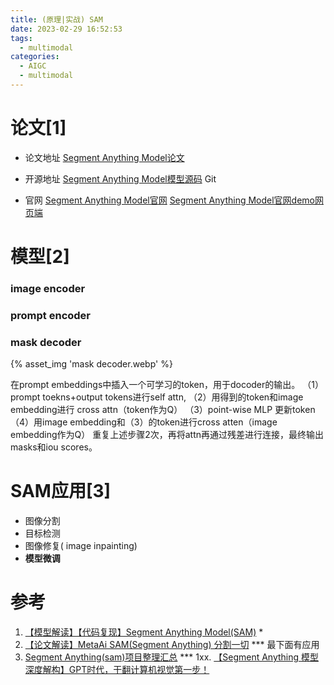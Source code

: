 ```yaml
---
title: (原理|实战) SAM
date: 2023-02-29 16:52:53
tags:
  - multimodal
categories:
  - AIGC  
  - multimodal
---
```


<p></p>
<!-- more -->

# 论文[1]
+ 论文地址
[Segment Anything Model论文](https://arxiv.org/abs/2304.02643)

+ 开源地址
 [Segment Anything Model模型源码](https://github.com/facebookresearch/segment-anything) Git

+ 官网
 [Segment Anything Model官网](https://segment-anything.com/)
  [Segment Anything Model官网demo网页端](https://segment-anything.com/demo)  

# 模型[2]
###  image encoder

### prompt encoder

### mask decoder
{% asset_img  'mask decoder.webp' %}

在prompt embeddings中插入一个可学习的token，用于docoder的输出。
（1）prompt toekns+output tokens进行self attn,
（2）用得到的token和image embedding进行 cross attn（token作为Q）
（3）point-wise MLP 更新token
（4）用image embedding和（3）的token进行cross atten（image embedding作为Q）
重复上述步骤2次，再将attn再通过残差进行连接，最终输出masks和iou scores。


# SAM应用[3]
+ 图像分割
+ 目标检测
+ 图像修复( image inpainting)
+ **模型微调**


# 参考
1. [【模型解读】【代码复现】Segment Anything Model(SAM)](https://blog.csdn.net/weixin_44386956/article/details/130262260) *
2. [【论文解读】MetaAi SAM(Segment Anything) 分割一切](https://zhuanlan.zhihu.com/p/620355474) ***
   最下面有应用
3. [Segment Anything(sam)项目整理汇总](https://zhuanlan.zhihu.com/p/630529550) ***
1xx. [【Segment Anything 模型深度解构】GPT时代，干翻计算机视觉第一步！](https://www.bilibili.com/video/BV1aV4y1d7gC/)
